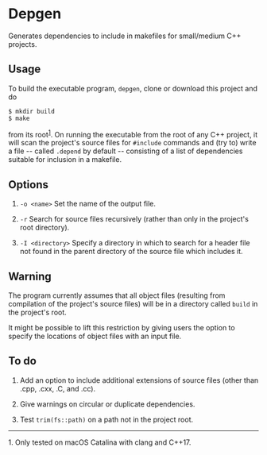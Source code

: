 # Depgen

Generates dependencies to include in makefiles for small/medium C++ projects.


## Usage

To build the executable program, `depgen`, clone or download this project and do
```
$ mkdir build
$ make
```
from its root<sup>[1](#footnote1)</sup>. On running the executable from the root 
of any C++ project, it will scan the project's source files for `#include` commands 
and (try to) write a file -- called `.depend` by default -- consisting of a list of 
dependencies suitable for inclusion in a makefile.


## Options

1. `-o <name>` Set the name of the output file.

2. `-r` Search for source files recursively (rather than only in the project's 
root directory).

3. `-I <directory>` Specify a directory in which to search for a header file 
not found in the parent directory of the source file which includes it.


## Warning

The program currently assumes that all object files (resulting from compilation of
the project's source files) will be in a directory called `build` in the 
project's root.

It might be possible to lift this restriction by giving users the option to specify
the locations of object files with an input file.


## To do

1. Add an option to include additional extensions of source files (other than 
.cpp, .cxx, .C, and .cc).

2. Give warnings on circular or duplicate dependencies.

3. Test `trim(fs::path)` on a path not in the project root.


---

<a name="footnote1">1.</a> Only tested on macOS Catalina with clang and C++17.